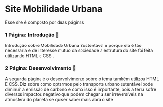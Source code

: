 # **Site Mobilidade Urbana**
 
<p>Esse site é composto por duas páginas</p>

 ### 1 Página: Introdução &#128190;
 Introdução sobre Mobilidade Urbana Sustentável e porque ela é tão necessaria
 e de interesse mutuo da sociedade a estrutura do site foi feita utilizando HTML e CSS .

 ### 2 Página: Desenvolvimento &#128196;
 A segunda página é o desenvolvimento sobre o tema também utilizou HTML E CSS.
 Diz sobre como optarmos pelo transporte urbano sutentável pode diminuir a emissão de carbono 
 e como isso é importante, pois a terra sofre diversos impactos negativo que podem chegar a ser
 irreversíveis na atmosfera do planeta se quiser saber mais abra o site
 
